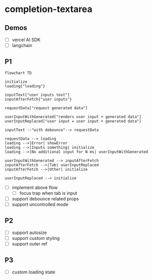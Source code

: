 # completion-textarea

## Demos

- [ ] vercel AI SDK
- [ ] langchain

## P1

```mermaid
flowchart TD

initialize
loading{"loading"}

inputText["user inputs text"]
inputAfterFetch{"user inputs"}

requestData["request generated data"]

userInputWithGenerated["renders user input + generated data"]
userInputReplaced["user input = user input + generated data"]

inputText --"with debounce"--> requestData

requestData --> loading
loading -->|Error| showError
loading -->|Inputs something| initialize
loading -->|No additional input for N ms| userInputWithGenerated

userInputWithGenerated --> inputAfterFetch
inputAfterFetch -->|Tab| userInputReplaced
inputAfterFetch -->|Other| initialize

userInputReplaced --> initialize
```

- [ ] implement above flow
  - [ ] focus trap when tab is input
- [ ] support debounce related props
- [ ] support uncontrolled mode

## P2

- [ ] support autosize
- [ ] support custom styling
- [ ] support outer ref

## P3

- [ ] custom loading state
